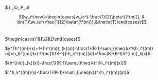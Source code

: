$ L_iO_iP_i$

$$w_i^{new}=\begin{cases}w_ie^{-\frac{1}{2}\beta^{\*(m)}}, & i\in{T}\\w_ie^{\frac{1}{2}\beta^{\*(m)}},&i\notin{T}\end{cases}$$​

$\begin{cases}1&1\\2&2\end{cases}$​​

$y^Th^{(m)}(x)=1*{h^{(m)}_{k}(x)}-\frac{1}{K-1}\sum_{i\neq k}^Kh_i^{(m)}(x)=h_k^{(m)}(x)-\frac{1}{K-1}(-h_k^{(m)}(x))=\frac{K}{K-1}h^{(m)}_k(x)$​



${h^{(m)}_{k}(x)}-\frac{1}{K-1}\sum_{i\neq k}^Kh_i^{(m)(x)}$​

$1*h_k^{(m)}(x)-\frac{1}{K-1}{\sum_{i\neq{k}}^Kh_i^{(m)}(x)}$​​​​​​

